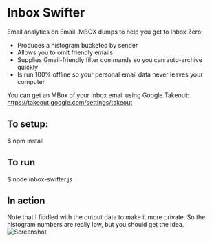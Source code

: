 # Inbox Swifter
Email analytics on Email .MBOX dumps to help you get to Inbox Zero:

- Produces a histogram bucketed by sender
- Allows you to omit friendly emails
- Supplies Gmail-friendly filter commands so you can auto-archive quickly
- Is run 100% offline so your personal email data never leaves your computer

You can get an MBox of your Inbox email using Google Takeout:
https://takeout.google.com/settings/takeout

## To setup:
$ npm install

## To run
$ node inbox-swifter.js

## In action
Note that I fiddled with the output data to make it more private. So the
histogram numbers are really low, but you should get the idea.
![Screenshot](https://user-images.githubusercontent.com/184923/91682720-4dc0c980-eb07-11ea-86a1-6f39038c0cd1.png)
